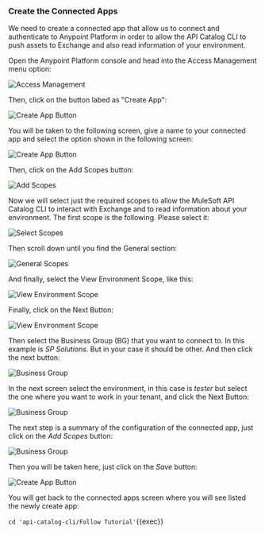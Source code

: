 
### Create the Connected Apps
We need to create a connected app that allow us to connect and authenticate to Anypoint Platform in order to allow the API Catalog CLI to push assets to Exchange and also 
read information of your environment.

Open the Anypoint Platform console and head into the Access Management menu option:

![Access Management](/mule-tester/connApps.jpg)

Then, click on the button labed as "Create App":

![Create App Button](/rcarrascosps/tester-kc/mule-tester/createApp.jpg)

You will be taken to the following screen, give a name to your connected app and select the option shown in the following screen:

![Create App Button](/rcarrascosps/tester-kc/mule-tester/createApp2.jpg)

Then, click on the Add Scopes button:

![Add Scopes](/rcarrascosps/tester-kc/mule-tester/createApp3.jpg)

Now we will select just the required scopes to allow the MuleSoft API Catalog CLI to interact with Exchange and to read information about your environment.
The first scope is the following. Please select it:

![Select Scopes](/rcarrascosps/tester-kc/mule-tester/addScopes.jpg)

Then scroll down until you find the General section:

![General Scopes](/rcarrascosps/tester-kc/mule-tester/addScopes2.jpg)

And finally, select the View Environment Scope, like this:

![View Environment Scope](/rcarrascosps/tester-kc/mule-tester/addScopes3.jpg)

Finally, click on the Next Button:

![View Environment Scope](/rcarrascosps/tester-kc/mule-tester/addScopes4.jpg)

Then select the Business Group (BG) that you want to connect to. In this example is *SP Solutions*. But in your case it should be other. And then click the next button:

![Business Group](/rcarrascosps/tester-kc/mule-tester/bg.jpg)

In the next screen select the environment, in this case is *tester* but select the one where you want to work in your tenant, and click the Next Button:

![Business Group](/rcarrascosps/tester-kc/mule-tester/bg2.jpg)

The next step is a summary of the configuration of the connected app, just click on the *Add Scopes* button:

![Business Group](/rcarrascosps/tester-kc/mule-tester/bg3.jpg)

Then you will be taken here, just click on the *Save* button:

![Create App Button](/rcarrascosps/tester-kc/mule-tester/createApp4.jpg)

You will get back to the connected apps screen where you will see listed the newly create app:




`cd 'api-catalog-cli/Follow Tutorial'`{{exec}}

